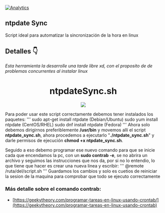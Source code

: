 
[![Analytics](https://gabeacon.irvinlim.com/UA-4677001-16/Plantilla-de-repositorio/readme?useReferer)](https://github.com/Kal-024/ntpSync/)

## ntpdate Sync
Script ideal para automatizar la sincronización de la hora en linux

## Detalles 👇


*Esta herramienta la desarrolle una tarde libre xd, con el proposito de de problemas concurrentes al instalar linux*

<h1 align="center"> ntpdateSync.sh</h1>
<p align="center"><img src="https://images.unsplash.com/photo-1594904351111-a072f80b1a71?ixid=MnwxMjA3fDB8MHxwaG90by1wYWdlfHx8fGVufDB8fHx8&ixlib=rb-1.2.1&auto=format&fit=crop&w=735&q=80"/></p> 

Para poder usar este script correctamente debemos tener instalados los paquetes:
'''
sudo apt-get install ntpdate (Debian/Ubuntu)
sudo yum install ntpdate (CentOS/RHEL)
sudo dnf install ntpdate (Fedora)
'''
 Ahora solo debemos dirigirnos preferiblemente **/usr/bin** y movemos allí el script
 **ntpdate_sync.sh**, ahora procedemos a ejecutarlo "**./ntpdate_sync.sh**" y darle permisos
 de ejecución **chmod +x ntpdate_sync.sh**.
 
 Seguido a eso debemo programar ese nuevo comando para que se inicie cada que encendamos la
 pc, con un **sudo contrab -e**, se no abrira un archivo y seguimos las instrucciones que nos da,
 por si no lo entendio, lo que tiene que hacer es crear una nueva linea y escribir:
 '''
 @remote /ruta/del/script.sh
 '''
 Guardamos los cambios y solo es cuetios de reiniciar la sesion de la maquina para comprobar que todo se ejecuto correctamente
 
 ### Más detalle sobre el comando contrab: ###
 * [https://geekytheory.com/programar-tareas-en-linux-usando-crontab/](https://geekytheory.com/programar-tareas-en-linux-usando-crontab)
 
